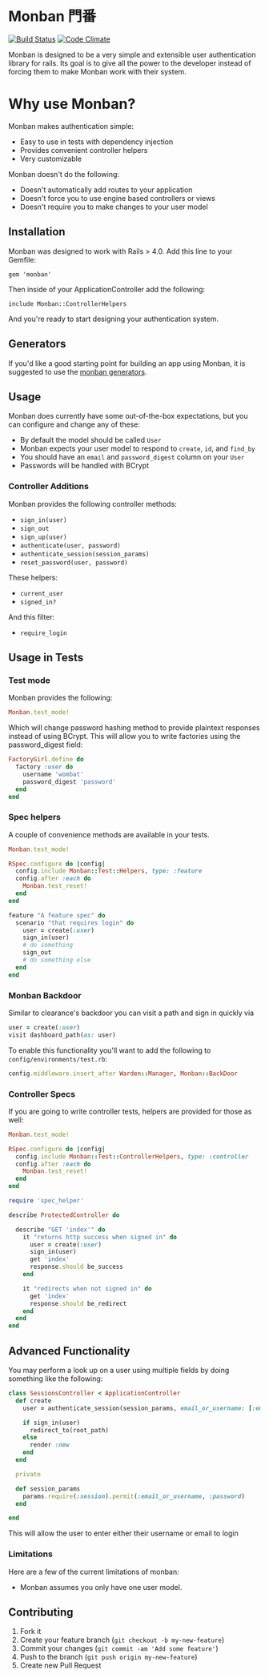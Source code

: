 # Monban 門番

[![Build Status](https://travis-ci.org/halogenandtoast/monban.png?branch=master)](https://travis-ci.org/halogenandtoast/monban)
[![Code Climate](https://codeclimate.com/github/halogenandtoast/monban.png)](https://codeclimate.com/github/halogenandtoast/monban)


Monban is designed to be a very simple and extensible user authentication
library for rails. Its goal is to give all the power to the developer instead
of forcing them to make Monban work with their system.

# Why use Monban?

Monban makes authentication simple:

- Easy to use in tests with dependency injection
- Provides convenient controller helpers
- Very customizable

Monban doesn't do the following:

- Doesn't automatically add routes to your application
- Doesn't force you to use engine based controllers or views
- Doesn't require you to make changes to your user model

## Installation

Monban was designed to work with Rails > 4.0. Add this line to your Gemfile:

    gem 'monban'

Then inside of your ApplicationController add the following:

    include Monban::ControllerHelpers

And you're ready to start designing your authentication system.

## Generators

If you'd like a good starting point for building an app using Monban, it is suggested to use the [monban generators](https://github.com/halogenandtoast/monban-generators).

## Usage

Monban does currently have some out-of-the-box expectations, but you can
configure and change any of these:

- By default the model should be called `User`
- Monban expects your user model to respond to `create`, `id`, and `find_by`
- You should have an `email` and `password_digest` column on your `User`
- Passwords will be handled with BCrypt

### Controller Additions

Monban provides the following controller methods:

- `sign_in(user)`
- `sign_out`
- `sign_up(user)`
- `authenticate(user, password)`
- `authenticate_session(session_params)`
- `reset_password(user, password)`

These helpers:

- `current_user`
- `signed_in?`

And this filter:

- `require_login`

## Usage in Tests

### Test mode

Monban provides the following:

```ruby
Monban.test_mode!
```

Which will change password hashing method to provide plaintext responses instead of using BCrypt. This will allow you to write factories using the password_digest field:

```ruby
FactoryGirl.define do
  factory :user do
    username 'wombat'
    password_digest 'password'
  end
end
```

### Spec helpers

A couple of convenience methods are available in your tests.

```ruby
Monban.test_mode!

RSpec.configure do |config|
  config.include Monban::Test::Helpers, type: :feature
  config.after :each do
    Monban.test_reset!
  end
end
```

```ruby
feature "A feature spec" do
  scenario "that requires login" do
    user = create(:user)
    sign_in(user)
    # do something
    sign_out
    # do something else
  end
end
```

### Monban Backdoor

Similar to clearance's backdoor you can visit a path and sign in quickly via

```ruby
user = create(:user)
visit dashboard_path(as: user)
```

To enable this functionality you'll want to add the following to `config/environments/test.rb`:

```ruby
config.middleware.insert_after Warden::Manager, Monban::BackDoor
```

### Controller Specs

If you are going to write controller tests, helpers are provided for those as well:

```ruby
Monban.test_mode!

RSpec.configure do |config|
  config.include Monban::Test::ControllerHelpers, type: :controller
  config.after :each do
    Monban.test_reset!
  end
end
```

```ruby
require 'spec_helper'

describe ProtectedController do

  describe "GET 'index'" do
    it "returns http success when signed in" do
      user = create(:user)
      sign_in(user)
      get 'index'
      response.should be_success
    end

    it "redirects when not signed in" do
      get 'index'
      response.should be_redirect
    end
  end
end
```

## Advanced Functionality

You may perform a look up on a user using multiple fields by doing something like the following:

```ruby
class SessionsController < ApplicationController
  def create
    user = authenticate_session(session_params, email_or_username: [:email, :username])

    if sign_in(user)
      redirect_to(root_path)
    else
      render :new
    end
  end

  private

  def session_params
    params.require(:session).permit(:email_or_username, :password)
  end

end
```

This will allow the user to enter either their username or email to login

### Limitations

Here are a few of the current limitations of monban:

- Monban assumes you only have one user model.

## Contributing

1. Fork it
2. Create your feature branch (`git checkout -b my-new-feature`)
3. Commit your changes (`git commit -am 'Add some feature'`)
4. Push to the branch (`git push origin my-new-feature`)
5. Create new Pull Request
